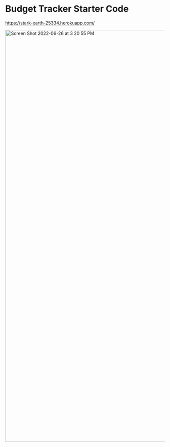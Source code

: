 # Budget Tracker Starter Code

https://stark-earth-25334.herokuapp.com/

<img width="1299" alt="Screen Shot 2022-06-26 at 3 20 55 PM" src="https://user-images.githubusercontent.com/86137077/175834271-aee5fb3e-ca43-4a84-a111-5e939f6aaa13.png">

